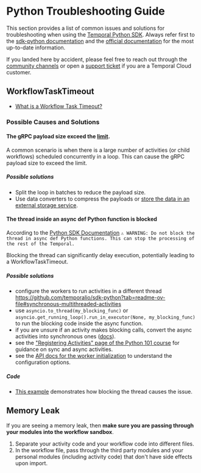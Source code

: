 # Python Troubleshooting Guide

This section provides a list of common issues and solutions for troubleshooting when using the 
[Temporal Python SDK](https://github.com/temporalio/sdk-python). Always refer first to the [sdk-python documentation](https://github.com/temporalio/sdk-python) and the 
[official documentation](https://docs.temporal.io/develop/python/) for the most up-to-date information.

If you landed here by accident, please feel free to reach out through the [community channels](https://temporal.io/community) or open a 
[support ticket](https://support.temporal.io/) if you are a Temporal Cloud customer.

## WorkflowTaskTimeout
- [What is a Workflow Task Timeout?](https://docs.temporal.io/encyclopedia/detecting-workflow-failures#workflow-task-timeout)


### Possible Causes and Solutions

#### The gRPC payload size exceed the [limit](https://docs.temporal.io/cloud/limits#per-message-grpc-limit).

A common scenario is when there is a large number of activities (or child workflows) scheduled concurrently in a loop. This can cause the gRPC payload size to exceed the limit.

##### Possible solutions
- Split the loop in batches to reduce the payload size.
- Use data converters to compress the payloads or 
[store the data in an external storage service](https://docs.temporal.io/production-deployment/data-encryption#working-with-large-payloads).


#### The thread inside an async def Python function is blocked
According to the [Python SDK Documentation](https://github.com/temporalio/sdk-python?tab=readme-ov-file#asynchronous-activities)
`⚠️ WARNING: Do not block the thread in async def Python functions. This can stop the processing of the rest of the Temporal.`

Blocking the thread can significantly delay execution, potentially leading to a WorkflowTaskTimeout. 

##### Possible solutions
- configure the workers to run activities in a different thread  https://github.com/temporalio/sdk-python?tab=readme-ov-file#synchronous-multithreaded-activities
- use `asyncio.to_thread(my_blocking_func)` or `asyncio.get_running_loop().run_in_executor(None, my_blocking_func)` to run the blocking code inside the async function.
- if you are unsure if an activity makes blocking calls, convert the async activities into synchronous ones ([docs](https://docs.temporal.io/develop/python/python-sdk-sync-vs-async#when-should-you-use-async-activities)).
- see the ["Registering Activities" page of the Python 101 course](https://temporal.talentlms.com/catalog/info/id:143) for guidance on sync and async activities.
- see the [API docs for the worker initialization](https://python.temporal.io/temporalio.worker.Worker.html#__init__) to understand the configuration options.


##### Code 
- [This example](src/block-event-loop) demonstrates how blocking the thread causes the issue.

## Memory Leak

If you are seeing a memory leak, then
**make sure you are passing through your modules into the workflow sandbox**.

1. Separate your activity code and your workflow code into different files.
2. In the workflow file, pass through the third party modules and your
   personal modules (including activity code) that don't
   have side effects upon import.
